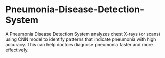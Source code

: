 # Pneumonia-Disease-Detection-System
A Pneumonia Disease Detection System analyzes chest X-rays (or scans) using CNN model to identify patterns that indicate pneumonia with high accuracy.  This can help doctors diagnose pneumonia faster and more effectively.
